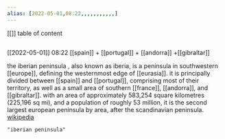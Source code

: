 ```yaml
---
alias: [2022-05-01,08:22,,,,,,,,,,,]
---
```

[[]]
table of content
```toc
```

[[2022-05-01]] 08:22
[[spain]] + [[portugal]] + [[andorra]] +[[gibraltar]]

the iberian peninsula , also known as iberia, is a peninsula in southwestern [[europe]], defining the westernmost edge of [[eurasia]]. it is principally divided between [[spain]] and [[portugal]], comprising most of their territory, as well as a small area of southern [[france]], [[andorra]], and [[gibraltar]]. with an area of approximately 583,254 square kilometres (225,196 sq mi), and a population of roughly 53 million, it is the second largest european peninsula by area, after the scandinavian peninsula.
[wikipedia](https://en.wikipedia.org/wiki/iberian%20peninsula)
```query
"iberian peninsula"
```